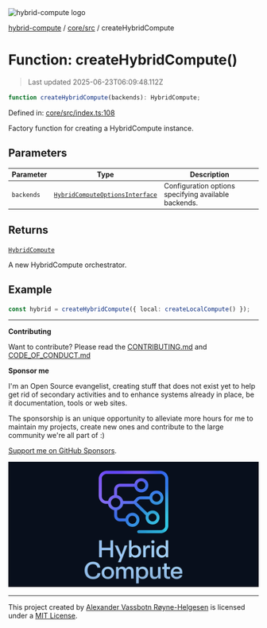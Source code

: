 <div><img alt="hybrid-compute logo" src="https://raw.githubusercontent.com/phun-ky/hybrid-compute/main/public/logo-hybrid-compute-horizontal-colored-package.svg?raw=true" style="max-height:32px;"/></div>

[hybrid-compute](../../../README.md) / [core/src](../README.md) /
createHybridCompute

# Function: createHybridCompute()

> Last updated 2025-06-23T06:09:48.112Z

```ts
function createHybridCompute(backends): HybridCompute;
```

Defined in:
[core/src/index.ts:108](https://github.com/phun-ky/hybrid-compute/blob/main/packages/core/src/index.ts#L108)

Factory function for creating a HybridCompute instance.

## Parameters

| Parameter  | Type                                                                                    | Description                                          |
| ---------- | --------------------------------------------------------------------------------------- | ---------------------------------------------------- |
| `backends` | [`HybridComputeOptionsInterface`](../types/interfaces/HybridComputeOptionsInterface.md) | Configuration options specifying available backends. |

## Returns

[`HybridCompute`](../classes/HybridCompute.md)

A new HybridCompute orchestrator.

## Example

```ts
const hybrid = createHybridCompute({ local: createLocalCompute() });
```

---

**Contributing**

Want to contribute? Please read the
[CONTRIBUTING.md](https://github.com/phun-ky/hybrid-compute/blob/main/CONTRIBUTING.md)
and
[CODE_OF_CONDUCT.md](https://github.com/phun-ky/hybrid-compute/blob/main/CODE_OF_CONDUCT.md)

**Sponsor me**

I'm an Open Source evangelist, creating stuff that does not exist yet to help
get rid of secondary activities and to enhance systems already in place, be it
documentation, tools or web sites.

The sponsorship is an unique opportunity to alleviate more hours for me to
maintain my projects, create new ones and contribute to the large community
we're all part of :)

[Support me on GitHub Sponsors](https://github.com/sponsors/phun-ky).

![@hybrid-compute banner with logo and text](https://github.com/phun-ky/hybrid-compute/blob/main/public/logo-banner.png?raw=true)

---

This project created by [Alexander Vassbotn Røyne-Helgesen](http://phun-ky.net)
is licensed under a [MIT License](https://choosealicense.com/licenses/mit/).
